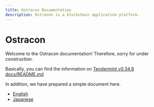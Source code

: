```yaml
---
title: Ostracon Documentation
description: Ostracon is a blockchain application platform.
---
```


# Ostracon

Welcome to the Ostracon documentation!
Therefore, sorry for under construction.

Basically, you can find the information on [Tendermint v0.34.8 docs/README.md](https://github.com/tendermint/tendermint/blob/v0.34.8/docs/README.md)

In addition, we have prepared a simple document here.
* [English](en)
* [Japanese](ja)
